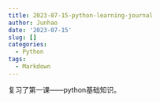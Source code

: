 ```yaml
---
title: 2023-07-15-python-learning-journal
author: Junhao
date: '2023-07-15'
slug: []
categories:
  - Python
tags:
  - Markdown
---
```

  复习了第一课——python基础知识。